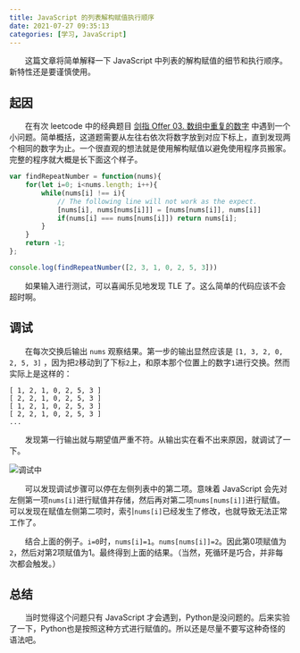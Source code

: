 ```yaml
---
title: JavaScript 的列表解构赋值执行顺序
date: 2021-07-27 09:35:13
categories: [学习, JavaScript]
---
```


　　这篇文章将简单解释一下 JavaScript 中列表的解构赋值的细节和执行顺序。新特性还是要谨慎使用。

<!-- more -->

## 起因

　　在有次 leetcode 中的经典题目 [剑指 Offer 03. 数组中重复的数字](https://leetcode-cn.com/problems/shu-zu-zhong-zhong-fu-de-shu-zi-lcof/) 中遇到一个小问题。简单概括，这道题需要从左往右依次将数字放到对应下标上，直到发现两个相同的数字为止。一个很直观的想法就是使用解构赋值以避免使用程序员搬家。完整的程序就大概是长下面这个样子。

```JavaScript
var findRepeatNumber = function(nums){
    for(let i=0; i<nums.length; i++){
        while(nums[i] !== i){
            // The following line will not work as the expect.
            [nums[i], nums[nums[i]]] = [nums[nums[i]], nums[i]]
            if(nums[i] === nums[nums[i]]) return nums[i];
        }
    }
    return -1;
};

console.log(findRepeatNumber([2, 3, 1, 0, 2, 5, 3]))
``` 

　　如果输入进行测试，可以喜闻乐见地发现 TLE 了。这么简单的代码应该不会超时啊。

## 调试

　　在每次交换后输出 `nums` 观察结果。第一步的输出显然应该是 `[1, 3, 2, 0, 2, 5, 3]` ，因为把`2`移动到了下标`2`上，和原本那个位置上的数字`1`进行交换。然而实际上是这样的：

```
[ 1, 2, 1, 0, 2, 5, 3 ]
[ 2, 2, 1, 0, 2, 5, 3 ]
[ 1, 2, 1, 0, 2, 5, 3 ]
[ 2, 2, 1, 0, 2, 5, 3 ]
...
```

　　发现第一行输出就与期望值严重不符。从输出实在看不出来原因，就调试了一下。

![调试中](./jsdebug.png "调试中")

　　可以发现调试步骤可以停在左侧列表中的第二项。意味着 JavaScript 会先对左侧第一项`nums[i]`进行赋值并存储，然后再对第二项`nums[nums[i]]`进行赋值。可以发现在赋值左侧第二项时，索引`nums[i]`已经发生了修改，也就导致无法正常工作了。

　　结合上面的例子。`i=0`时，`nums[i]=1`。`nums[nums[i]]=2`。因此第0项赋值为`2`，然后对第2项赋值为1。最终得到上面的结果。（当然，死循环是巧合，并非每次都会触发。）

## 总结

　　当时觉得这个问题只有 JavaScript 才会遇到，Python是没问题的。后来实验了一下，Python也是按照这种方式进行赋值的。所以还是尽量不要写这种奇怪的语法吧。

